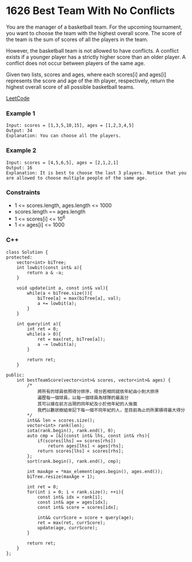 # 1626 Best Team With No Conflicts

You are the manager of a basketball team. For the upcoming tournament, you want to choose the team with the highest overall score. The score of the team is the sum of scores of all the players in the team.

However, the basketball team is not allowed to have conflicts. A conflict exists if a younger player has a strictly higher score than an older player. A conflict does not occur between players of the same age.

Given two lists, scores and ages, where each scores[i] and ages[i] represents the score and age of the ith player, respectively, return the highest overall score of all possible basketball teams.

[LeetCode](https://leetcode.cn/problems/best-team-with-no-conflicts/description/)

### Example 1

```
Input: scores = [1,3,5,10,15], ages = [1,2,3,4,5]
Output: 34
Explanation: You can choose all the players.
```

### Example 2

```
Input: scores = [4,5,6,5], ages = [2,1,2,1]
Output: 16
Explanation: It is best to choose the last 3 players. Notice that you are allowed to choose multiple people of the same age.
```

### Constraints

* 1 <= scores.length, ages.length <= 1000
* scores.length == ages.length
* 1 <= scores[i] <= 10<sup>6</sup>
* 1 <= ages[i] <= 1000

### C++ 

```
class Solution {
protected:
    vector<int> biTree;
    int lowbit(const int& a){
        return a & -a;
    }

    void update(int a, const int& val){
        while(a < biTree.size()){
            biTree[a] = max(biTree[a], val);
            a += lowbit(a);
        }
    }

    int query(int a){
        int ret = 0;
        while(a > 0){
            ret = max(ret, biTree[a]);
            a -= lowbit(a);
        }

        return ret;
    }   

public:
    int bestTeamScore(vector<int>& scores, vector<int>& ages) {
        /*
            將所有的球員依照得分排序，得分若相同就依年紀由小到大排序
            遍歷每一個球員，以每一個球員為球隊的最高分
            其可以接在前方出現的同年紀及小於他年紀的人後面
            我們以數狀樹組來記下每一個不同年紀的人，至目前為止的所累積得最大得分
        */
        int&& len = scores.size();
        vector<int> rank(len);
        iota(rank.begin(), rank.end(), 0);
        auto cmp = [&](const int& lhs, const int& rhs){
            if(scores[lhs] == scores[rhs])
                return ages[lhs] < ages[rhs];
            return scores[lhs] < scores[rhs];
        };
        sort(rank.begin(), rank.end(), cmp);

        int maxAge = *max_element(ages.begin(), ages.end());
        biTree.resize(maxAge + 1);

        int ret = 0;
        for(int i = 0; i < rank.size(); ++i){
            const int& idx = rank[i];
            const int& age = ages[idx];
            const int& score = scores[idx];

            int&& currScore = score + query(age);
            ret = max(ret, currScore);
            update(age, currScore);
        }        

        return ret;
    }
};
```